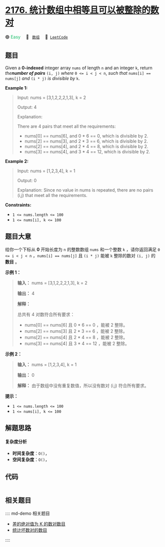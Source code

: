 # [2176. 统计数组中相等且可以被整除的数对](https://leetcode.com/problems/count-equal-and-divisible-pairs-in-an-array)

🟢 <font color=#15bd66>Easy</font>&emsp; 🔖&ensp; [`数组`](/leetcode/outline/tag/array.md)&emsp; 🔗&ensp;[`LeetCode`](https://leetcode.com/problems/count-equal-and-divisible-pairs-in-an-array)


## 题目

Given a **0-indexed** integer array `nums` of length `n` and an integer `k`,
return _the**number of pairs**_ `(i, j)` _where_ `0 <= i < j < n`, _such that_
`nums[i] == nums[j]` _and_ `(i * j)` _is divisible by_ `k`.



**Example 1:**

> Input: nums = [3,1,2,2,2,1,3], k = 2
> 
> Output: 4
> 
> Explanation:
> 
> There are 4 pairs that meet all the requirements:
> - nums[0] == nums[6], and 0 * 6 == 0, which is divisible by 2.
> - nums[2] == nums[3], and 2 * 3 == 6, which is divisible by 2.
> - nums[2] == nums[4], and 2 * 4 == 8, which is divisible by 2.
> - nums[3] == nums[4], and 3 * 4 == 12, which is divisible by 2.

**Example 2:**

> Input: nums = [1,2,3,4], k = 1
> 
> Output: 0
> 
> Explanation: Since no value in nums is repeated, there are no pairs (i,j) that meet all the requirements.

**Constraints:**

  * `1 <= nums.length <= 100`
  * `1 <= nums[i], k <= 100`


## 题目大意

给你一个下标从 **0**  开始长度为 `n` 的整数数组 `nums` 和一个整数 `k` ，请你返回满足 `0 <= i < j < n`
，`nums[i] == nums[j]` 且 `(i * j)` 能被 `k` 整除的数对 `(i, j)` 的 **数目**  。



**示例 1：**

> 
> 
> 
> 
> 
> **输入：** nums = [3,1,2,2,2,1,3], k = 2
> 
> **输出：** 4
> 
> **解释：**
> 
> 总共有 4 对数符合所有要求：
> - nums[0] == nums[6] 且 0 * 6 == 0 ，能被 2 整除。
> - nums[2] == nums[3] 且 2 * 3 == 6 ，能被 2 整除。
> - nums[2] == nums[4] 且 2 * 4 == 8 ，能被 2 整除。
> - nums[3] == nums[4] 且 3 * 4 == 12 ，能被 2 整除。
> 
> 

**示例 2：**

> 
> 
> 
> 
> 
> **输入：** nums = [1,2,3,4], k = 1
> 
> **输出：** 0
> 
> **解释：** 由于数组中没有重复数值，所以没有数对 (i,j) 符合所有要求。
> 
> 



**提示：**

  * `1 <= nums.length <= 100`
  * `1 <= nums[i], k <= 100`


## 解题思路

#### 复杂度分析

- **时间复杂度**：`O()`，
- **空间复杂度**：`O()`，

## 代码

```javascript

```

## 相关题目

:::: md-demo 相关题目
- [差的绝对值为 K 的数对数目](https://leetcode.com/problems/count-number-of-pairs-with-absolute-difference-k)
- [统计坏数对的数目](https://leetcode.com/problems/count-number-of-bad-pairs)

::::
